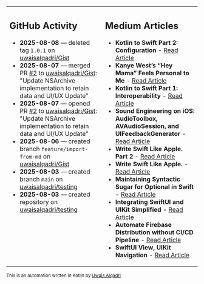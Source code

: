 <table>
<tr>
<td valign="top" width="50%">
        
## GitHub Activity
           
- **2025-08-08** — deleted tag `1.0.1` on [uwaisalqadri/Gist](https://github.com/uwaisalqadri/Gist)
- **2025-08-07** — merged PR [#2](https://github.com/uwaisalqadri/Gist/pull/2) to [uwaisalqadri/Gist](https://github.com/uwaisalqadri/Gist): "Update NSArchive implementation to retain data and UI/UX Update"
- **2025-08-07** — opened PR [#2](https://github.com/uwaisalqadri/Gist/pull/2) to [uwaisalqadri/Gist](https://github.com/uwaisalqadri/Gist): "Update NSArchive implementation to retain data and UI/UX Update"
- **2025-08-06** — created branch `feature/import-from-md` on [uwaisalqadri/Gist](https://github.com/uwaisalqadri/Gist)
- **2025-08-03** — created branch `main` on [uwaisalqadri/testing](https://github.com/uwaisalqadri/testing)
- **2025-08-03** — created repository on [uwaisalqadri/testing](https://github.com/uwaisalqadri/testing)
            
</td>
        
<td valign="top" width="50%">
        
## Medium Articles
            
- **Kotlin to Swift Part 2: Configuration** - [Read Article](https://medium.com/@uwaisalqadri/kotlin-to-swift-part-2-configuration-9fe83f473516?source=rss-e28d558666f9------2)
- **Kanye West’s “Hey Mama” Feels Personal to Me** - [Read Article](https://medium.com/@uwaisalqadri/kanye-wests-hey-mama-feels-personal-to-me-9f49400e2814?source=rss-e28d558666f9------2)
- **Kotlin to Swift Part 1: Interoperability** - [Read Article](https://medium.com/@uwaisalqadri/kotlin-to-swift-part-1-interoperability-12cebe98bf52?source=rss-e28d558666f9------2)
- **Sound Engineering on iOS: AudioToolbox, AVAudioSession, and UIFeedbackGenerator** - [Read Article](https://medium.com/@uwaisalqadri/sound-engineering-on-ios-audiotoolbox-avaudiosession-and-uifeedbackgenerator-7ecee15db93a?source=rss-e28d558666f9------2)
- **Write Swift Like Apple. Part 2** - [Read Article](https://medium.com/@uwaisalqadri/write-swift-like-apple-part-2-44e025e51824?source=rss-e28d558666f9------2)
- **Write Swift Like Apple.** - [Read Article](https://medium.com/@uwaisalqadri/write-swift-like-apple-4c4331cf140c?source=rss-e28d558666f9------2)
- **Maintaining Syntactic Sugar for Optional in Swift** - [Read Article](https://medium.com/@uwaisalqadri/maintaining-syntactic-sugar-for-optional-in-swift-dfb7f9019fba?source=rss-e28d558666f9------2)
- **Integrating SwiftUI and UIKit Simplified** - [Read Article](https://medium.com/@uwaisalqadri/seamlessly-bridging-swiftui-and-uikit-a-practical-approach-f7cb8d2f6f11?source=rss-e28d558666f9------2)
- **Automate Firebase Distribution without CI/CD Pipeline** - [Read Article](https://medium.com/@uwaisalqadri/automate-firebase-distribution-89cb261fd860?source=rss-e28d558666f9------2)
- **SwiftUI View, UIKit Navigation** - [Read Article](https://medium.com/@uwaisalqadri/swiftui-view-uikit-navigation-74aa22fc0e0?source=rss-e28d558666f9------2)
            
</td>
</tr>
</table>
        
<sub>This is an automation written in Kotlin by <a href="https://uwais.framer.website/">Uwais Alqadri</a></sub>